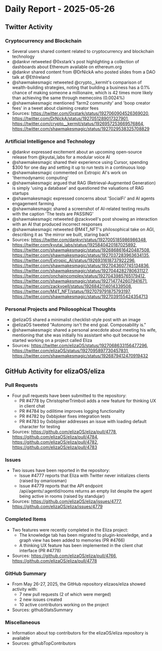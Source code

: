 # Daily Report - 2025-05-26

## Twitter Activity

### Cryptocurrency and Blockchain
- Several users shared content related to cryptocurrency and blockchain technology
- @dankvr retweeted @0xstark's post highlighting a collection of dashboards about Ethereum available on ethereum.org
- @dankvr shared content from @DrNickA who posted slides from a DAO talk at @EthIreland
- @shawmakesmagic retweeted @crypto__kermit's comparison of wealth-building strategies, noting that building a business has a 0.1% chance of making someone a millionaire, which is 42 times more likely than achieving the same through memecoins (0.0024%)
- @shawmakesmagic mentioned 'farm2 community' and 'boop creator fees' in a tweet about claiming creator fees
- Sources: https://twitter.com/0xstark/status/1927060904526369020, https://twitter.com/DrNickA/status/1927051289017327901, https://twitter.com/crypto__kermit/status/1926957253669576864, https://twitter.com/shawmakesmagic/status/1927029538325708829

### Artificial Intelligence and Technology
- @dankvr expressed excitement about an upcoming open-source release from @kyutai_labs for a modular voice AI
- @shawmakesmagic shared their experience using Cursor, spending $300 for one day and setting it up to run tests in a continuous loop
- @shawmakesmagic commented on Extropic AI's work on 'thermodynamic computing'
- @shawmakesmagic argued that RAG (Retrieval-Augmented Generation) is simply 'using a database' and questioned the valuations of RAG startups
- @shawmakesmagic expressed concerns about 'SocialFi' and AI agents engagement farming
- @shawmakesmagic shared a screenshot of AI-related testing results with the caption 'The tests are PASSING'
- @shawmakesmagic retweeted @zackvoell's post showing an interaction with an AI that produced incorrect responses
- @shawmakesmagic retweeted @M4T_NFT's philosophical take on AGI, describing it as 'the mirror we built, staring back'
- Sources: https://twitter.com/dankvr/status/1927005185986986348, https://twitter.com/kyutai_labs/status/1925840420187025892, https://twitter.com/shawmakesmagic/status/1926868616420487508, https://twitter.com/shawmakesmagic/status/1927037283963634135, https://twitter.com/Extropic_AI/status/1926931618737922296, https://twitter.com/shawmakesmagic/status/1927043607745134836, https://twitter.com/shawmakesmagic/status/1927044282780631127, https://twitter.com/onchaincomplex/status/1927043985765179412, https://twitter.com/shawmakesmagic/status/1927147742607941671, https://twitter.com/zackvoell/status/1926842114014339508, https://twitter.com/M4T_NFT/status/1927079791875793197, https://twitter.com/shawmakesmagic/status/1927039155424354713

### Personal Projects and Philosophical Thoughts
- @elizaOS shared a minimalist checklist-style post with an image
- @elizaOS tweeted "Autonomy isn't the end goal. Composability is."
- @shawmakesmagic shared a personal anecdote about meeting his wife, mentioning that she was initially his assistant who quit because he started working on a project called Eliza
- Sources: https://twitter.com/elizaOS/status/1927068633156477296, https://twitter.com/elizaOS/status/1927095897730457831, https://twitter.com/shawmakesmagic/status/1926879412470919432

## GitHub Activity for elizaOS/eliza

### Pull Requests
- Four pull requests have been submitted to the repository:
  - PR #4778 by ChristopherTrimboli adds a new feature for thinking UX in client chat
  - PR #4784 by odilitime improves logging functionality
  - PR #4782 by 0xbbjoker fixes integration tests
  - PR #4783 by 0xbbjoker addresses an issue with loading default character for testing
- Sources: https://github.com/elizaOS/eliza/pull/4778, https://github.com/elizaOS/eliza/pull/4784, https://github.com/elizaOS/eliza/pull/4782, https://github.com/elizaOS/eliza/pull/4783

### Issues
- Two issues have been reported in the repository:
  - Issue #4777 reports that Eliza with Twitter never initializes clients (raised by omariosman)
  - Issue #4779 reports that the API endpoint /api/agents/:agentId/rooms returns an empty list despite the agent being active in rooms (raised by standujar)
- Sources: https://github.com/elizaOS/eliza/issues/4777, https://github.com/elizaOS/eliza/issues/4779

### Completed Items
- Two features were recently completed in the Eliza project:
  - The knowledge tab has been migrated to plugin-knowledge, and a graph view has been added to memories (PR #4766)
  - A thinking UX feature has been implemented in the client chat interface (PR #4778)
- Sources: https://github.com/elizaOS/eliza/pull/4766, https://github.com/elizaOS/eliza/pull/4778

### GitHub Summary
- From May 26-27, 2025, the GitHub repository elizaos/eliza showed activity with:
  - 7 new pull requests (2 of which were merged)
  - 2 new issues created
  - 10 active contributors working on the project
- Sources: githubStatsSummary

### Miscellaneous
- Information about top contributors for the elizaOS/eliza repository is available
- Sources: githubTopContributors